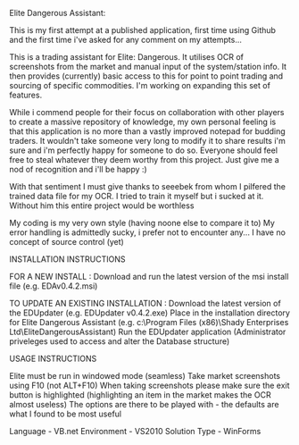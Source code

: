 Elite Dangerous Assistant:

This is my first attempt at a published application, first time using Github and the first time i've asked for any comment on my attempts...

This is a trading assistant for Elite: Dangerous. It utilises OCR of screenshots from the market and manual input of the system/station info.  It then provides (currently) basic access to this for point to point trading and sourcing of specific commodities.  I'm working on expanding this set of features.

While i commend people for their focus on collaboration with other players to create a massive repository of knowledge, my own personal feeling is that this application is no more than a vastly improved notepad for budding traders.  It wouldn't take someone very long to modify it to share results i'm sure and i'm perfectly happy for someone to do so.  Everyone should feel free to steal whatever they deem worthy from this project.  Just give me a nod of recognition and i'll be happy :)

With that sentiment I must give thanks to seeebek from whom I pilfered the trained data file for my OCR.  I tried to train it myself but i sucked at it. Without him this entire project would be worthless


My coding is my very own style (having noone else to compare it to)
My error handling is admittedly sucky, i prefer not to encounter any...
I have no concept of source control (yet)


INSTALLATION INSTRUCTIONS

FOR A NEW INSTALL : 
Download and run the latest version of the msi install file (e.g. EDAv0.4.2.msi)

TO UPDATE AN EXISTING INSTALLATION :
Download the latest version of the EDUpdater (e.g. EDUpdater v0.4.2.exe)
Place in the installation directory for Elite Dangerous Assistant (e.g. c:\Program Files (x86)\Shady Enterprises Ltd\EliteDangerousAssistant)
Run the EDUpdater application (Administrator priveleges used to access and alter the Database structure)


USAGE INSTRUCTIONS

Elite must be run in windowed mode (seamless)
Take market screenshots using F10 (not ALT+F10)
When taking screenshots please make sure the exit button is highlighted (highlighting an item in the market makes the OCR almost useless)
The options are there to be played with - the defaults are what I found to be most useful




Language - VB.net
Environment - VS2010
Solution Type - WinForms

